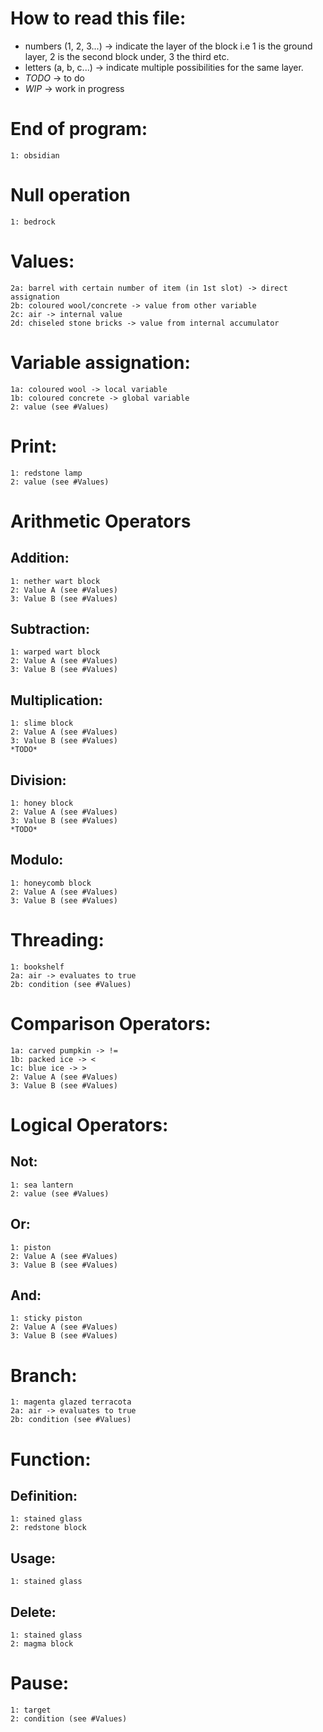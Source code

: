 # How to read this file:
* numbers (1, 2, 3...) -> indicate the layer of the block i.e 1 is the ground layer, 2 is the second block under, 3 the third etc.
* letters (a, b, c...) -> indicate multiple possibilities for the same layer.
* *TODO* -> to do
* *WIP* -> work in progress

# End of program:
    1: obsidian


# Null operation
    1: bedrock


# Values:
    2a: barrel with certain number of item (in 1st slot) -> direct assignation
    2b: coloured wool/concrete -> value from other variable
    2c: air -> internal value
    2d: chiseled stone bricks -> value from internal accumulator


# Variable assignation:
    1a: coloured wool -> local variable
    1b: coloured concrete -> global variable
    2: value (see #Values)


# Print:
    1: redstone lamp
    2: value (see #Values)


# Arithmetic Operators

## Addition:
    1: nether wart block
    2: Value A (see #Values)
    3: Value B (see #Values)

## Subtraction:
    1: warped wart block
    2: Value A (see #Values)
    3: Value B (see #Values)

## Multiplication:
    1: slime block
    2: Value A (see #Values)
    3: Value B (see #Values)
    *TODO*

## Division:
    1: honey block
    2: Value A (see #Values)
    3: Value B (see #Values)
    *TODO*

## Modulo:
    1: honeycomb block
    2: Value A (see #Values)
    3: Value B (see #Values)


# Threading:
    1: bookshelf
    2a: air -> evaluates to true
    2b: condition (see #Values)


# Comparison Operators:
    1a: carved pumpkin -> !=
    1b: packed ice -> <
    1c: blue ice -> >
    2: Value A (see #Values)
    3: Value B (see #Values)


# Logical Operators:

## Not:
    1: sea lantern
    2: value (see #Values)

## Or:
    1: piston
    2: Value A (see #Values)
    3: Value B (see #Values)

## And:
    1: sticky piston
    2: Value A (see #Values)
    3: Value B (see #Values)


# Branch:
    1: magenta glazed terracota
    2a: air -> evaluates to true
    2b: condition (see #Values)


# Function:

## Definition:
    1: stained glass
    2: redstone block

## Usage:
    1: stained glass

## Delete:
    1: stained glass
    2: magma block


# Pause:
    1: target
    2: condition (see #Values)
